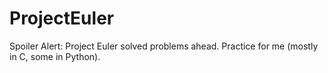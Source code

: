 # ProjectEuler
Spoiler Alert:  Project Euler solved problems ahead.  Practice for me (mostly in C, some in Python).
